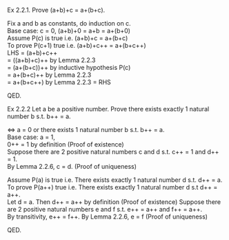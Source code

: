 Ex 2.2.1. Prove (a+b)+c = a+(b+c).  

Fix a and b as constants, do induction on c.  
Base case: c = 0, (a+b)+0 = a+b = a+(b+0)  
Assume P(c) is true i.e. (a+b)+c = a+(b+c)  
To prove P(c+1) true i.e. (a+b)+c++ = a+(b+c++)  
LHS = (a+b)+c++  
    = ((a+b)+c)++ by Lemma 2.2.3  
    = (a+(b+c))++ by inductive hypothesis P(c)  
    = a+(b+c)++ by Lemma 2.2.3  
    = a+(b+c++) by Lemma 2.2.3 = RHS

QED.

Ex 2.2.2 Let a be a positive number. Prove there exists exactly 1 natural number b s.t. b++ = a.    

<=> a = 0 or there exists 1 natural number b s.t. b++ = a.  
Base case: a = 1,  
0++ = 1 by definition (Proof of existence)  
Suppose there are 2 positive natural numbers c and d s.t. c++ = 1 and d++ = 1.  
By Lemma 2.2.6, c = d. (Proof of uniqueness)  

Assume P(a) is true i.e. There exists exactly 1 natural number d s.t. d++ = a.  
To prove P(a++) true i.e. There exists exactly 1 natural number d s.t d++ = a++.  
Let d = a. Then d++ = a++ by definition (Proof of existence)
Suppose there are 2 positive natural numbers e and f s.t. e++ = a++ and f++ = a++.  
By transitivity, e++ = f++.
By Lemma 2.2.6, e = f (Proof of uniqueness)

QED.
